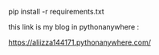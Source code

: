 pip install -r requirements.txt


this link is my blog in pythonanywhere :

https://aliizza144171.pythonanywhere.com/
